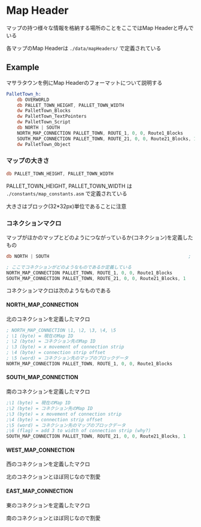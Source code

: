 # Map Header

マップの持つ様々な情報を格納する場所のことをここではMap Headerと呼んでいる

各マップのMap Headerは `./data/mapHeaders/` で定義されている

## Example

マサラタウンを例にMap Headerのフォーマットについて説明する

```asm
PalletTown_h:
	db OVERWORLD                                                            ; このマップで利用するタイルセット
	db PALLET_TOWN_HEIGHT, PALLET_TOWN_WIDTH                                ; マップの大きさ(ブロック単位)
	dw PalletTown_Blocks                                                    ; blkデータのポインタ
	dw PalletTown_TextPointers                                              ; テキストテーブルのポインタ
	dw PalletTown_Script                                                    ; スクリプトテーブルのポインタ
	db NORTH | SOUTH                                                        ; マップがほかのマップとどのようにつながっているかを定義している
	NORTH_MAP_CONNECTION PALLET_TOWN, ROUTE_1, 0, 0, Route1_Blocks
	SOUTH_MAP_CONNECTION PALLET_TOWN, ROUTE_21, 0, 0, Route21_Blocks, 1
	dw PalletTown_Object                                                    ; Map Object へのポインタ ./map_object.md 参照
```

### マップの大きさ

```asm
db PALLET_TOWN_HEIGHT, PALLET_TOWN_WIDTH 
```

PALLET_TOWN_HEIGHT, PALLET_TOWN_WIDTH は `./constants/map_constants.asm` で定義されている 

大きさはブロック(32*32px)単位であることに注意

### コネクションマクロ

マップがほかのマップとどのようにつながっているか(コネクション)を定義したもの

```asm
db NORTH | SOUTH													;　北と南にマップのつなぎ目がある

; ここでコネクションがどのようなものであるか定義している
NORTH_MAP_CONNECTION PALLET_TOWN, ROUTE_1, 0, 0, Route1_Blocks
SOUTH_MAP_CONNECTION PALLET_TOWN, ROUTE_21, 0, 0, Route21_Blocks, 1
```

コネクションマクロは次のようなものである

#### NORTH_MAP_CONNECTION

北のコネクションを定義したマクロ

```asm
; NORTH_MAP_CONNECTION \1, \2, \3, \4, \5
; \1 (byte) = 現在のMap ID
; \2 (byte) = コネクション先のMap ID
; \3 (byte) = x movement of connection strip
; \4 (byte) = connection strip offset
; \5 (word) = コネクション先のマップのブロックデータ
NORTH_MAP_CONNECTION PALLET_TOWN, ROUTE_1, 0, 0, Route1_Blocks
```

#### SOUTH_MAP_CONNECTION

南のコネクションを定義したマクロ

```asm
;\1 (byte) = 現在のMap ID
;\2 (byte) = コネクション先のMap ID
;\3 (byte) = x movement of connection strip
;\4 (byte) = connection strip offset
;\5 (word) = コネクション先のマップのブロックデータ
;\6 (flag) = add 3 to width of connection strip (why?)
SOUTH_MAP_CONNECTION PALLET_TOWN, ROUTE_21, 0, 0, Route21_Blocks, 1
```

#### WEST_MAP_CONNECTION

西のコネクションを定義したマクロ

北のコネクションとほぼ同じなので割愛

#### EAST_MAP_CONNECTION

東のコネクションを定義したマクロ

南のコネクションとほぼ同じなので割愛


